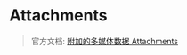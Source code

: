 # Attachments

> 官方文档: [附加的多媒体数据 Attachments](https://developer.kookapp.cn/doc/objects#附加的多媒体数据%20Attachments)

<include from="snippets.md" element-id="need-help"/>

